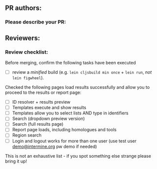 ## PR authors: 
### Please describe your PR:

## Reviewers:
### Review checklist: 

 Before merging, confirm the following tasks have been executed

- [ ] review a _minified_ build (e.g. `lein cljsbuild min once` + `lein run`, _not_ `lein figwheel`). 

Checked the following pages load results successfully and allow you to proceed to the results or report page:

- [ ] ID resolver + results preview
- [ ] Templates execute and show results
- [ ] Templates allow you to select lists AND type in identifiers
- [ ] Search (dropdown preview version)
- [ ] Search (full results page)
- [ ] Report page loads, including homologues and tools
- [ ] Region search
- [ ] Login and logout works for more than one user (use test user demo@intermine.org pw demo if needed)

This is not an exhaustive list - if you spot something else strange please bring it up!
